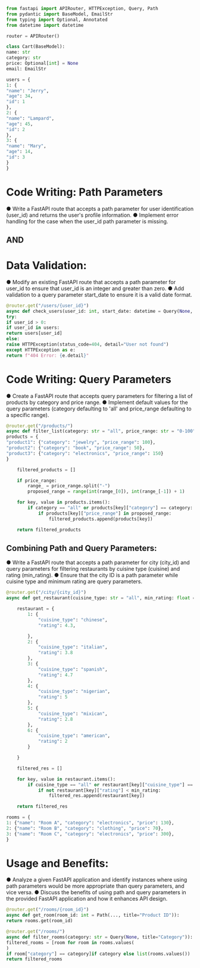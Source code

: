 ```python
from fastapi import APIRouter, HTTPException, Query, Path
from pydantic import BaseModel, EmailStr
from typing import Optional, Annotated
from datetime import datetime

router = APIRouter()

class Cart(BaseModel):
name: str
category: str
price: Optional[int] = None
email: EmailStr

users = {
1: {
"name": "Jerry",
"age": 34,
"id": 1
},
2: {
"name": "Lampard",
"age": 45,
"id": 2
},
3: {
"name": "Mary",
"age": 14,
"id": 3
}
}
```

# Code Writing: Path Parameters

● Write a FastAPI route that accepts a path parameter for user identification (user_id) and returns the user's profile information.
● Implement error handling for the case when the user_id path parameter is missing.

## AND

# Data Validation:

● Modify an existing FastAPI route that accepts a path parameter for user_id to ensure that user_id is an integer and greater than zero.
● Add validation to a query parameter start_date to ensure it is a valid date format.

```python
@router.get("/users/{user_id}")
async def check_users(user_id: int, start_date: datetime = Query(None, title="Start date", gt=0)):
try:
if user_id > 0:
if user_id in users:
return users[user_id]
else:
raise HTTPException(status_code=404, detail="User not found")
except HTTPException as e:
return f"404 Error: {e.detail}"
```

# Code Writing: Query Parameters

● Create a FastAPI route that accepts query parameters for filtering a list of products by category and price range.
● Implement default values for the query parameters (category defaulting to 'all' and price_range defaulting to a specific range).

```python
@router.get("/products/")
async def filter_list(category: str = "all", price_range: str = "0-100", q: str | None = None):
products = {
"product1": {"category": "jewelry", "price_range": 100},
"product2": {"category": "book", "price_range": 50},
"product3": {"category": "electronics", "price_range": 150}
}

    filtered_products = []

    if price_range:
        range_ = price_range.split("-")
        proposed_range = range(int(range_[0]), int(range_[-1]) + 1)

    for key, value in products.items():
        if category == "all" or products[key]["category"] == category:
            if products[key]["price_range"] in proposed_range:
                filtered_products.append(products[key])

    return filtered_products
```

## Combining Path and Query Parameters:

● Write a FastAPI route that accepts a path parameter for city (city_id) and query parameters for filtering restaurants by cuisine type (cuisine) and rating (min_rating).
● Ensure that the city ID is a path parameter while cuisine type and minimum rating are query parameters.

```python
@router.get("/city/{city_id}")
async def get_restaurant(cuisine_type: str = "all", min_rating: float = 3.0):

    restaurant = {
        1: {
            "cuisine_type": "chinese",
            "rating": 4.3,

        },
        2: {
            "cuisine_type": "italian",
            "rating": 3.8
        },
        3: {
            "cuisine_type": "spanish",
            "rating": 4.7
        },
        4: {
            "cuisine_type": "nigerian",
            "rating": 5
        },
        5: {
            "cuisine_type": "mixican",
            "rating": 2.8
        },
        6: {
            "cuisine_type": "american",
            "rating": 2
        }

    }

    filtered_res = []

    for key, value in restaurant.items():
        if cuisine_type == "all" or restaurant[key]["cuisine_type"] == cuisine_type:
            if not restaurant[key]["rating"] < min_rating:
                filtered_res.append(restaurant[key])

    return filtered_res

rooms = {
1: {"name": "Room A", "category": "electronics", "price": 130},
2: {"name": "Room B", "category": "clothing", "price": 70},
3: {"name": "Room C", "category": "electronics", "price": 300},
}
```

# Usage and Benefits:

● Analyze a given FastAPI application and identify instances where using path parameters would be more appropriate than query parameters, and vice versa.
● Discuss the benefits of using path and query parameters in the provided FastAPI application and how it enhances API design.

```python
@router.get("/rooms/{room_id}")
async def get_room(room_id: int = Path(..., title="Product ID")):
return rooms.get(room_id)

@router.get("/rooms/")
async def filter_rooms(category: str = Query(None, title="Category")):
filtered_rooms = [room for room in rooms.values(
)
if room["category"] == category]if category else list(rooms.values())
return filtered_rooms
```
